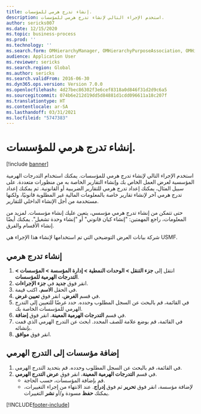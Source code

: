 ```yaml
---
title: إنشاء تدرج هرمي للمؤسسات.
description: استخدم الإجراء التالي لإنشاء تدرج هرمي للمؤسسات.
author: sericks007
ms.date: 12/15/2020
ms.topic: business-process
ms.prod: ''
ms.technology: ''
ms.search.form: OMHierarchyManager, OMHierarchyPurposeAssociation, OMHierarchySelection, HierarchyDesigner
audience: Application User
ms.reviewer: sericks
ms.search.region: Global
ms.author: sericks
ms.search.validFrom: 2016-06-30
ms.dyn365.ops.version: Version 7.0.0
ms.openlocfilehash: 4d27bec86302f3e6cef8318a0d846f31d2d9c6a5
ms.sourcegitcommit: 074b6e212d19dd5d84881d1cdd096611a18c207f
ms.translationtype: HT
ms.contentlocale: ar-SA
ms.lasthandoff: 03/31/2021
ms.locfileid: "5747383"
---
```

# <a name="create-an-organization-hierarchy"></a>إنشاء تدرج هرمي للمؤسسات.

[!include [banner](../../includes/banner.md)]

استخدم الإجراء التالي لإنشاء تدرج هرمي للمؤسسات. يمكنك استخدام التدرجات الهرمية المؤسسية لعرض العمل الخاص بك وإنشاء التقارير الخاصة به من منظورات متعددة. على سبيل المثال، يمكنك إعداد تدرج هرمي للتقارير الضريبية أو القانونية. ثم يمكنك إعداد تدرج هرمي آخر لإنشاء تقارير خاصة بالمعلومات المالية غير المطلوبة قانونيًا، ولكنها مستخدمة من أجل الإنشاء الداخلي للتقارير. 

حتى تتمكن من إنشاء تدرج هرمي مؤسسي، يتعين عليك إنشاء مؤسسات. لمزيد من المعلومات، راجع المهمتين: "إنشاء كيان قانوني" أو "إنشاء وحدة تشغيل". يمكنك أيضًا إنشاء الأقسام والفرق. 

شركة بيانات العرض التوضيحي التي تم استخدامها لإنشاء هذا الإجراء هي USMF.

## <a name="create-a-hierarchy"></a>إنشاء تدرج هرمي
1. انتقل إلى **جزء التنقل > الوحدات النمطية > إدارة المؤسسة > المؤسسات > التدرجات الهرمية للمؤسسات**.
2. انقر فوق **جديد** في **جزء الإجراءات**.
3. في الحقل **الاسم**، اكتب قيمة.
4. في قسم **الغرض**، انقر فوق **تعيين غرض‬**.
5. في القائمة، قم بالبحث عن السجل المطلوب وحدده. حدد غرضًا للتعيين إلى التدرج الهرمي للمؤسسات الخاصة بك.  
6. في قسم **التدرجات الهرمية المعينة‬**، انقر فوق **إضافة**.
7. في القائمة، قم بوضع علامة للصف المحدد. ابحث عن التدرج الهرمي الذي قمت بإنشائه.  
8. انقر فوق **موافق**.

## <a name="add-organizations-to-the-hierarchy"></a>إضافة مؤسسات إلى التدرج الهرمي
1. في القائمة، قم بالبحث عن السجل المطلوب وحدده. قم بتحديد التدرج الهرمي.  
2. في قسم **التدرجات الهرمية المعينة**، انقر فوق **عرض التدرج الهرمي**.
    - قم بإضافة المؤسسات، حسب الحاجة.  
    - لإضافة مؤسسة، انقر فوق **تحرير** ثم فوق **إدراج**. عند الانتهاء من إجراء التغييرات، يمكنك **حفظ** مسودة و/أو **نشر** التغييرات.  



[!INCLUDE[footer-include](../../../../includes/footer-banner.md)]